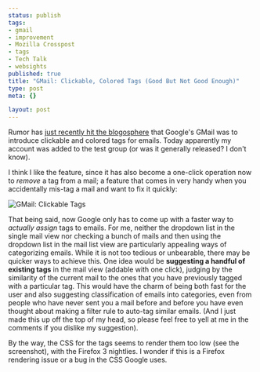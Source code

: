 ```yaml
--- 
status: publish
tags: 
- gmail
- improvement
- Mozilla Crosspost
- tags
- Tech Talk
- websights
published: true
title: "GMail: Clickable, Colored Tags (Good But Not Good Enough)"
type: post
meta: {}

layout: post
---
```

Rumor has <a href="http://blogoscoped.com/archive/2007-12-03-n46.html">just recently hit the blogosphere</a> that Google's GMail was to introduce clickable and colored tags for emails. Today apparently my account was added to the test group (or was it generally released? I don't know).

I think I like the feature, since it has also become a one-click operation now to <em>remove</em> a tag from a mail; a feature that comes in very handy when you accidentally mis-tag a mail and want to fix it quickly:

<img src='http://fredericiana.com/wp-content/uploads/2007/12/gmail-clickable-tags.jpg' alt='GMail: Clickable Tags' />

That being said, now Google only has to come up with a faster way to <em>actually assign</em> tags to emails. For me, neither the dropdown list in the single mail view nor checking a bunch of mails and then using the dropdown list in the mail list view are particularly appealing ways of categorizing emails. While it is not too tedious or unbearable, there may be quicker ways to achieve this. One idea would be <strong>suggesting a handful of existing tags</strong> in the mail view (addable with one click), judging by the similarity of the current mail to the ones that you have previously tagged with a particular tag. This would have the charm of being both fast for the user and also suggesting classification of emails into categories, even from people who have never sent you a mail before and before you have even thought about making a filter rule to auto-tag similar emails. (And I just made this up off the top of my head, so please feel free to yell at me in the comments if you dislike my suggestion).

By the way, the CSS for the tags seems to render them too low (see the screenshot), with the Firefox 3 nightlies. I wonder if this is a Firefox rendering issue or a bug in the CSS Google uses.
